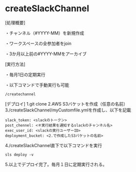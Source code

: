 # createSlackChannel
[処理概要]

・チャンネル（#YYYY-MM）を新規作成

・ワークスペースの全参加者をjoin

・3か月以上前の#YYYY-MMをアーカイブ

[実行方法]

・毎月1日の定期実行

・以下コマンドで手動実行も可能
```
/createchannel
```
[デプロイ]
1.git clone
2.AWS S3バケットを作成（任意の名前）
3./createSlackChannel/myCustomfile.ymlを作成し、以下を記載
```
slack_token: <slackのトークン>
post_chennel: <＃実行結果を通知するslackのチャンネル名>
exec_user_id: <slackの実行ユーザーID>
deployment_bucket: <2.で作成したS3バケットの名前>
```

4./createSlackChannel直下で以下コマンドを実行
```
sls deploy -v
```

5.以上でデプロイ完了。毎月１日に定期実行される。
